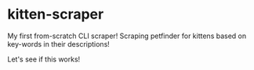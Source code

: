 # kitten-scraper
My first from-scratch CLI scraper! Scraping petfinder for kittens based on key-words in their descriptions!

Let's see if this works!
